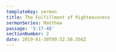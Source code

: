 ```yaml
---
templateKey: sermon
title: The Fulfillment of Righteousness
sermonSeries: Matthew
passage: '5:17-48'
sectionNumber: 2
date: 2019-01-30T09:52:56.556Z
---
```


